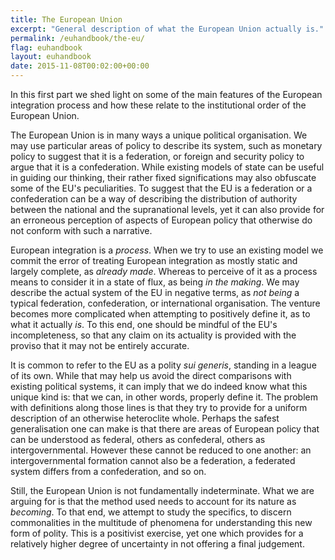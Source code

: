 ```yaml
---
title: The European Union
excerpt: "General description of what the European Union actually is."
permalink: /euhandbook/the-eu/
flag: euhandbook
layout: euhandbook
date: 2015-11-08T00:02:00+00:00
---
```

In this first part we shed light on some of the main features of the European integration process and how these relate to the institutional order of the European Union.

The European Union is in many ways a unique political organisation. We may use particular areas of policy to describe its system, such as monetary policy to suggest that it is a federation, or foreign and security policy to argue that it is a confederation. While existing models of state can be useful in guiding our thinking, their rather fixed significations may also obfuscate some of the EU's peculiarities. To suggest that the EU is a federation or a confederation can be a way of describing the distribution of authority between the national and the supranational levels, yet it can also provide for an erroneous perception of aspects of European policy that otherwise do not conform with such a narrative.

European integration is a *process*. When we try to use an existing model we commit the error of treating European integration as mostly static and largely complete, as *already made*. Whereas to perceive of it as a process means to consider it in a state of flux, as being *in the making*. We may describe the actual system of the EU in negative terms, as *not being* a typical federation, confederation, or international organisation. The venture becomes more complicated when attempting to positively define it, as to what it actually *is*. To this end, one should be mindful of the EU's incompleteness, so that any claim on its actuality is provided with the proviso that it may not be entirely accurate.

It is common to refer to the EU as a polity *sui generis*, standing in a league of its own. While that may help us avoid the direct comparisons with existing political systems, it can imply that we do indeed know what this unique kind is: that we can, in other words, properly define it. The problem with definitions along those lines is that they try to provide for a uniform description of an otherwise heteroclite whole. Perhaps the safest generalisation one can make is that there are areas of European policy that can be understood as federal, others as confederal, others as intergovernmental. However these cannot be reduced to one another: an intergovernmental formation cannot also be a federation, a federated system differs from a confederation, and so on.

Still, the European Union is not fundamentally indeterminate. What we are arguing for is that the method used needs to account for its nature as *becoming*. To that end, we attempt to study the specifics, to discern commonalities in the multitude of phenomena for understanding this new form of polity. This is a positivist exercise, yet one which provides for a relatively higher degree of uncertainty in not offering a final judgement.
